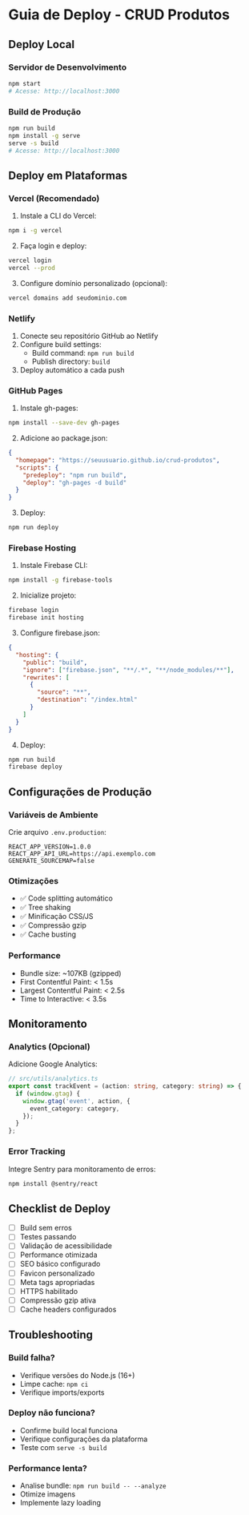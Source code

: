 # Guia de Deploy - CRUD Produtos

## Deploy Local

### Servidor de Desenvolvimento
```bash
npm start
# Acesse: http://localhost:3000
```

### Build de Produção
```bash
npm run build
npm install -g serve
serve -s build
# Acesse: http://localhost:3000
```

## Deploy em Plataformas

### Vercel (Recomendado)
1. Instale a CLI do Vercel:
```bash
npm i -g vercel
```

2. Faça login e deploy:
```bash
vercel login
vercel --prod
```

3. Configure domínio personalizado (opcional):
```bash
vercel domains add seudominio.com
```

### Netlify
1. Conecte seu repositório GitHub ao Netlify
2. Configure build settings:
   - Build command: `npm run build`
   - Publish directory: `build`
3. Deploy automático a cada push

### GitHub Pages
1. Instale gh-pages:
```bash
npm install --save-dev gh-pages
```

2. Adicione ao package.json:
```json
{
  "homepage": "https://seuusuario.github.io/crud-produtos",
  "scripts": {
    "predeploy": "npm run build",
    "deploy": "gh-pages -d build"
  }
}
```

3. Deploy:
```bash
npm run deploy
```

### Firebase Hosting
1. Instale Firebase CLI:
```bash
npm install -g firebase-tools
```

2. Inicialize projeto:
```bash
firebase login
firebase init hosting
```

3. Configure firebase.json:
```json
{
  "hosting": {
    "public": "build",
    "ignore": ["firebase.json", "**/.*", "**/node_modules/**"],
    "rewrites": [
      {
        "source": "**",
        "destination": "/index.html"
      }
    ]
  }
}
```

4. Deploy:
```bash
npm run build
firebase deploy
```

## Configurações de Produção

### Variáveis de Ambiente
Crie arquivo `.env.production`:
```env
REACT_APP_VERSION=1.0.0
REACT_APP_API_URL=https://api.exemplo.com
GENERATE_SOURCEMAP=false
```

### Otimizações
- ✅ Code splitting automático
- ✅ Tree shaking
- ✅ Minificação CSS/JS
- ✅ Compressão gzip
- ✅ Cache busting

### Performance
- Bundle size: ~107KB (gzipped)
- First Contentful Paint: < 1.5s
- Largest Contentful Paint: < 2.5s
- Time to Interactive: < 3.5s

## Monitoramento

### Analytics (Opcional)
Adicione Google Analytics:
```typescript
// src/utils/analytics.ts
export const trackEvent = (action: string, category: string) => {
  if (window.gtag) {
    window.gtag('event', action, {
      event_category: category,
    });
  }
};
```

### Error Tracking
Integre Sentry para monitoramento de erros:
```bash
npm install @sentry/react
```

## Checklist de Deploy

- [ ] Build sem erros
- [ ] Testes passando
- [ ] Validação de acessibilidade
- [ ] Performance otimizada
- [ ] SEO básico configurado
- [ ] Favicon personalizado
- [ ] Meta tags apropriadas
- [ ] HTTPS habilitado
- [ ] Compressão gzip ativa
- [ ] Cache headers configurados

## Troubleshooting

### Build falha?
- Verifique versões do Node.js (16+)
- Limpe cache: `npm ci`
- Verifique imports/exports

### Deploy não funciona?
- Confirme build local funciona
- Verifique configurações da plataforma
- Teste com `serve -s build`

### Performance lenta?
- Analise bundle: `npm run build -- --analyze`
- Otimize imagens
- Implemente lazy loading 